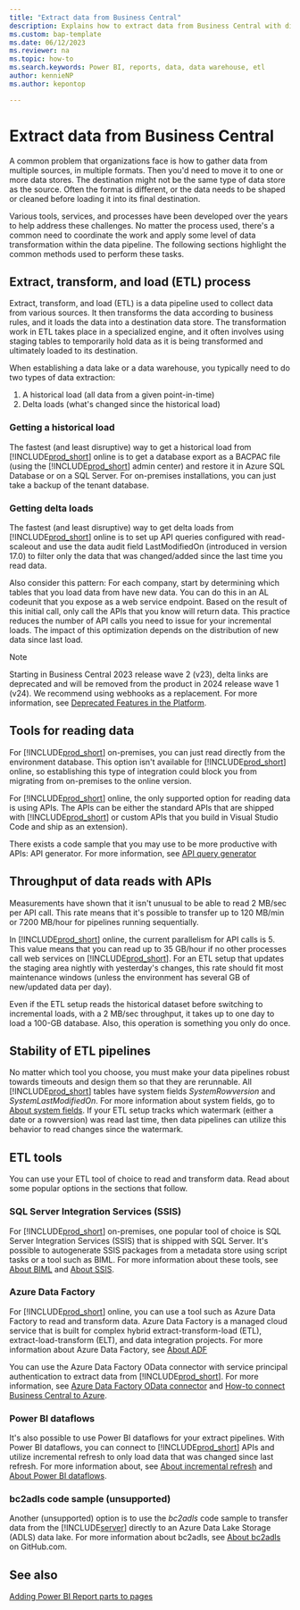 ```yaml
---
title: "Extract data from Business Central"
description: Explains how to extract data from Business Central with different tools
ms.custom: bap-template
ms.date: 06/12/2023
ms.reviewer: na
ms.topic: how-to
ms.search.keywords: Power BI, reports, data, data warehouse, etl
author: kennieNP
ms.author: kepontop

---
```


# Extract data from Business Central

A common problem that organizations face is how to gather data from multiple sources, in multiple formats. Then you'd need to move it to one or more data stores. The destination might not be the same type of data store as the source. Often the format is different, or the data needs to be shaped or cleaned before loading it into its final destination.

Various tools, services, and processes have been developed over the years to help address these challenges. No matter the process used, there's a common need to coordinate the work and apply some level of data transformation within the data pipeline. The following sections highlight the common methods used to perform these tasks.

## Extract, transform, and load (ETL) process

Extract, transform, and load (ETL) is a data pipeline used to collect data from various sources. It then transforms the data according to business rules, and it loads the data into a destination data store. The transformation work in ETL takes place in a specialized engine, and it often involves using staging tables to temporarily hold data as it is being transformed and ultimately loaded to its destination.

When establishing a data lake or a data warehouse, you typically need to do two types of data extraction:

1. A historical load (all data from a given point-in-time)
2. Delta loads (what's changed since the historical load)

### Getting a historical load

The fastest (and least disruptive) way to get a historical load from [!INCLUDE[prod_short](includes/prod_short.md)] online is to get a database export as a BACPAC file (using the [!INCLUDE[prod_short](includes/prod_short.md)] admin center) and restore it in Azure SQL Database or on a SQL Server. For on-premises installations, you can just take a backup of the tenant database.

### Getting delta loads

The fastest (and least disruptive) way to get delta loads from [!INCLUDE[prod_short](includes/prod_short.md)] online is to set up API queries configured with read-scaleout and use the data audit field LastModifiedOn (introduced in version 17.0) to filter only the data that was changed/added since the last time you read data.

Also consider this pattern: For each company, start by determining which tables that you load data from have new data. You can do this in an AL codeunit that you expose as a web service endpoint. Based on the result of this initial call, only call the APIs that you know will return data. This practice reduces the number of API calls you need to issue for your incremental loads. The impact of this optimization depends on the distribution of new data since last load.

> [!NOTE]
> Starting in Business Central 2023 release wave 2 (v23), delta links are deprecated and will be removed from the product in 2024 release wave 1 (v24). We recommend using webhooks as a replacement. For more information, see [Deprecated Features in the Platform](../upgrade/deprecated-features-platform.md).

## Tools for reading data

For [!INCLUDE[prod_short](includes/prod_short.md)] on-premises, you can just read directly from the environment database. This option isn't available for [!INCLUDE[prod_short](includes/prod_short.md)] online, so establishing this type of integration could block you from migrating from on-premises to the online version. 

For [!INCLUDE[prod_short](includes/prod_short.md)] online, the only supported option for reading data is using APIs. The APIs can be either the standard APIs that are shipped with [!INCLUDE[prod_short](includes/prod_short.md)] or custom APIs that you build in Visual Studio Code and ship as an extension).

There exists a code sample that you may use to be more productive with APIs: API generator. 
For more information, see [API query generator](https://github.com/microsoft/BCTech/tree/master/samples/APIQueryGenerator)

## Throughput of data reads with APIs

Measurements have shown that it isn't unusual to be able to read 2 MB/sec per API call. This rate means that it's possible to transfer up to 120 MB/min or 7200 MB/hour for pipelines running sequentially. 

In [!INCLUDE[prod_short](includes/prod_short.md)] online, the current parallelism for API calls is 5. This value means that you can read up to 35 GB/hour if no other processes call web services on [!INCLUDE[prod_short](includes/prod_short.md)]. For an ETL setup that updates the staging area nightly with yesterday's changes, this rate should fit most maintenance windows (unless the environment has several GB of new/updated data per day).

Even if the ETL setup reads the historical dataset before switching to incremental loads, with a 2 MB/sec throughput, it takes up to one day to load a 100-GB database. Also, this operation is something you only do once.

## Stability of ETL pipelines

No matter which tool you choose, you must make your data pipelines robust towards timeouts and design them so that they are rerunnable. All [!INCLUDE[prod_short](includes/prod_short.md)] tables have system fields _SystemRowversion_ and _SystemLastModifiedOn_. For more information about system fields, go to [About system fields](devenv-table-system-fields.md). If your ETL setup tracks which watermark (either a date or a rowversion) was read last time, then data pipelines can utilize this behavior to read changes since the watermark.

## ETL tools

You can use your ETL tool of choice to read and transform data. Read about some popular options in the sections that follow.

### SQL Server Integration Services (SSIS)

For [!INCLUDE[prod_short](includes/prod_short.md)] on-premises, one popular tool of choice is SQL Server Integration Services (SSIS) that is shipped with SQL Server. It's possible to autogenerate SSIS packages from a metadata store using script tasks or a tool such as BIML. For more information about these tools, see [About BIML](https://www.varigence.com/biml) and [About SSIS](/sql/integration-services/sql-server-integration-services).

### Azure Data Factory

For [!INCLUDE[prod_short](includes/prod_short.md)] online, you can use a tool such as Azure Data Factory to read and transform data. Azure Data Factory is a managed cloud service that is built for complex hybrid extract-transform-load (ETL), extract-load-transform (ELT), and data integration projects. For more information about Azure Data Factory, see [About ADF](/azure/data-factory/introduction)

You can use the Azure Data Factory OData connector with service principal authentication to extract data from [!INCLUDE[prod_short](includes/prod_short.md)]. For more information, see [Azure Data Factory OData connector](/azure/data-factory/connector-odata?tabs=data-factory) and [How-to connect Business Central to Azure](/answers/questions/751705/how-to-connect-business-central-to-azure-data-fact).

### Power BI dataflows

It's also possible to use Power BI dataflows for your extract pipelines. With Power BI dataflows, you can connect to [!INCLUDE[prod_short](includes/prod_short.md)] APIs and utilize incremental refresh to only load data that was changed since last refresh. For more information about, see [About incremental refresh](/power-query/dataflows/incremental-refresh) and [About Power BI dataflows](/power-bi/transform-model/dataflows/dataflows-introduction-self-service).

<!--Microsoft MVP Steven Renders has written a nice blog post on how to use Power BI dataflows with [!INCLUDE[prod_short](includes/prod_short.md)]:
[How do I create a Power BI dataflow with Business Central data](https://thinkaboutit.be/2023/02/how-do-i-create-a-power-bi-dataflow-with-business-central-data/)-->

### bc2adls code sample (unsupported)

Another (unsupported) option is to use the _bc2adls_ code sample to transfer data from the [!INCLUDE[server](includes/server.md)] directly to an Azure Data Lake Storage (ADLS) data lake. For more information about bc2adls, see [About bc2adls](https://github.com/microsoft/bc2adls) on GitHub.com.

## See also

[Adding Power BI Report parts to pages](devenv-power-bi-report-parts.md)
